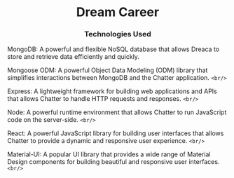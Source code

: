 <h1 align="center">Dream Career</h1>
<h3 align="center">Technologies Used</h3>
<div>
MongoDB: A powerful and flexible NoSQL database that allows Dreaca to store and retrieve data efficiently and quickly. <br/>

Mongoose ODM: A powerful Object Data Modeling (ODM) library that simplifies interactions between MongoDB and the Chatter application. `<br/>`

Express: A lightweight framework for building web applications and APIs that allows Chatter to handle HTTP requests and responses. `<br/>`

Node: A powerful runtime environment that allows Chatter to run JavaScript code on the server-side. `<br/>`

React: A powerful JavaScript library for building user interfaces that allows Chatter to provide a dynamic and responsive user experience. `<br/>`

Material-UI: A popular UI library that provides a wide range of Material Design components for building beautiful and responsive user interfaces. `<br/>`

</div>

